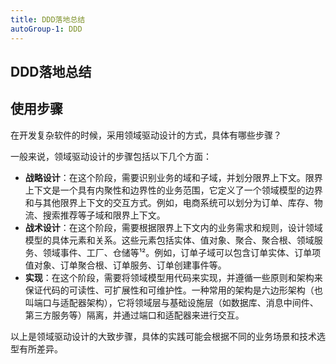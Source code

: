 ```yaml
---
title: DDD落地总结
autoGroup-1: DDD
---
```

## DDD落地总结



## 使用步骤

在开发复杂软件的时候，采用领域驱动设计的方式，具体有哪些步骤？

一般来说，领域驱动设计的步骤包括以下几个方面：

- **战略设计**：在这个阶段，需要识别业务的域和子域，并划分限界上下文。限界上下文是一个具有内聚性和边界性的业务范围，它定义了一个领域模型的边界和与其他限界上下文的交互方式。例如，电商系统可以划分为订单、库存、物流、搜索推荐等子域和限界上下文。
- **战术设计**：在这个阶段，需要根据限界上下文内的业务需求和规则，设计领域模型的具体元素和关系。这些元素包括实体、值对象、聚合、聚合根、领域服务、领域事件、工厂、仓储等¹²。例如，订单子域可以包含订单实体、订单项值对象、订单聚合根、订单服务、订单创建事件等。
- **实现**：在这个阶段，需要将领域模型用代码来实现，并遵循一些原则和架构来保证代码的可读性、可扩展性和可维护性。一种常用的架构是六边形架构（也叫端口与适配器架构），它将领域层与基础设施层（如数据库、消息中间件、第三方服务等）隔离，并通过端口和适配器来进行交互。

以上是领域驱动设计的大致步骤，具体的实践可能会根据不同的业务场景和技术选型有所差异。

